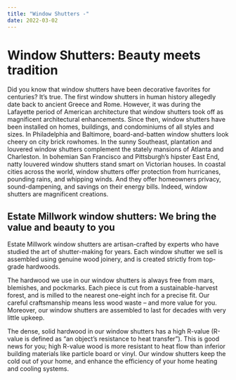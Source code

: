 ```yaml
---
title: "Window Shutters -"
date: 2022-03-02
---
```


# Window Shutters: Beauty meets tradition

Did you know that window shutters have been decorative favorites for centuries? It’s true. The first window
shutters in human history allegedly date back to ancient Greece and Rome. However, it was during the Lafayette
period of American architecture that window shutters took off as magnificent architectural enhancements. Since
then, window shutters have been installed on homes, buildings, and condominiums of all styles and sizes. In
Philadelphia and Baltimore, board-and-batten window shutters look cheery on city brick rowhomes. In the sunny
Southeast, plantation and louvered window shutters complement the stately mansions of Atlanta and Charleston.
In bohemian San Francisco and Pittsburgh’s hipster East End, natty louvered window shutters stand smart on
Victorian houses. In coastal cities across the world, window shutters offer protection from hurricanes, pounding
rains, and whipping winds. And they offer homeowners privacy, sound-dampening, and savings on their energy bills.
Indeed, window shutters are magnificent creations.  

## Estate Millwork window shutters: We bring the value and beauty to you  

Estate Millwork window shutters are artisan-crafted by experts who have studied the art of shutter-making for years. 
Each window shutter we sell is assembled using genuine wood joinery, and is created strictly from top-grade 
hardwoods.  

  The hardwood we use in our window shutters is always free from mars, blemishes, and pockmarks. Each piece is cut
from a sustainable-harvest forest, and is milled to the nearest one-eight inch for a precise fit. Our careful 
craftsmanship means less wood waste – and more value for you. Moreover, our window shutters are assembled to 
last for decades with very little upkeep.  

  The dense, solid hardwood in our window shutters has a high R-value (R-value is defined as “an object’s 
resistance to heat transfer”). This is good news for you; high R-value wood is more resistant to heat flow than 
inferior building materials like particle board or vinyl. Our window shutters keep the cold out of your home, 
and enhance the efficiency of your home heating and cooling systems.  
